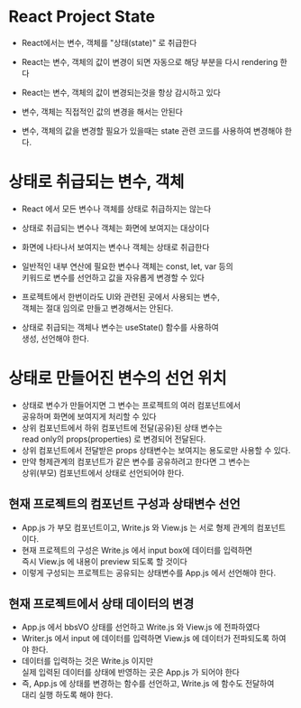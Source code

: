 # React Project State

- React에서는 변수, 객체를 "상태(state)" 로 취급한다
- React는 변수, 객체의 값이 변경이 되면 자동으로 해당 부분을 다시 rendering 한다
- React는 변수, 객체의 값이 변경되는것을 항상 감시하고 있다

- 변수, 객체는 직접적인 값의 변경을 해서는 안된다
- 변수, 객체의 값을 변경할 필요가 있을때는 state 관련 코드를 사용하여 변경해야 한다.

# 상태로 취급되는 변수, 객체

- React 에서 모든 변수나 객체를 상태로 취급하지는 않는다
- 상태로 취급되는 변수나 객체는 화면에 보여지는 대상이다

- 화면에 나타나서 보여지는 변수나 객체는 상태로 취급한다
- 일반적인 내부 연산에 필요한 변수나 객체는 const, let, var 등의  
  키워드로 변수를 선언하고 값을 자유롭게 변경할 수 있다
- 프로젝트에서 한번이라도 UI와 관련된 곳에서 사용되는 변수,  
  객체는 절대 임의로 만들고 변경해서는 안된다.
- 상태로 취급되는 객체나 변수는 useState() 함수를 사용하여  
  생성, 선언해야 한다.

# 상태로 만들어진 변수의 선언 위치

- 상태로 변수가 만들어지면 그 변수는 프로젝트의 여러 컴포넌트에서  
  공유하며 화면에 보여지게 처리할 수 있다
- 상위 컴포넌트에서 하위 컴포넌트에 전달(공유)된 상태 변수는  
  read only의 props(properties) 로 변경되어 전달된다.
- 상위 컴포넌트에서 전달받은 props 상태변수는 보여지는 용도로만 사용할 수 있다.
- 만약 형제관계의 컴포넌트가 같은 변수를 공유하려고 한다면 그 변수는  
  상위(부모) 컴포넌트에서 상태로 선언되어야 한다.

## 현재 프로젝트의 컴포넌트 구성과 상태변수 선언

- App.js 가 부모 컴포넌트이고, Write.js 와 View.js 는 서로 형제 관계의 컴포넌트이다.
- 현재 프로젝트의 구성은 Write.js 에서 input box에 데이터를 입력하면  
  즉시 View.js 에 내용이 preview 되도록 할 것이다
- 이렇게 구성되는 프로젝트는 공유되는 상태변수를 App.js 에서 선언해야 한다.

## 현재 프로젝트에서 상태 데이터의 변경

- App.js 에서 bbsVO 상태를 선언하고 Write.js 와 View.js 에 전파하였다
- Writer.js 에서 input 에 데이터를 입력하면 View.js 에 데이터가 전파되도록 하여야 한다.
- 데이터를 입력하는 것은 Write.js 이지만  
  실제 입력된 데이터를 상태에 반영하는 곳은 App.js 가 되어야 한다
- 즉, App.js 에 상태를 변경하는 함수를 선언하고, Write.js 에 함수도 전달하여  
  대리 실행 하도록 해야 한다.
